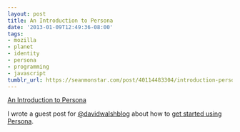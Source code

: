 ```yaml
---
layout: post
title: An Introduction to Persona
date: '2013-01-09T12:49:36-08:00'
tags:
- mozilla
- planet
- identity
- persona
- programming
- javascript
tumblr_url: https://seanmonstar.com/post/40114483304/introduction-persona
---
```

[An Introduction to Persona](http://davidwalsh.name/introduction-persona)  

I wrote a guest post for [@davidwalshblog](https://twitter.com/davidwalshblog) about how to [get started using Persona](http://davidwalsh.name/introduction-persona).

